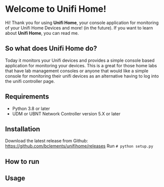 ﻿# Welcome to Unifi Home!

Hi! Thank you for using **Unifi Home**, your console application for monitoring of your Unifi Home Devices and more! (in the future).  If you want to learn about **Unifi Home**, you can read me. 

## So what does Unifi Home do?
Today it monitors your Unifi devices and provides a simple console based application for monitoring your devices. This is a great for those home labs that have lab management consoles or anyone that would like a simple console for monitoring their unifi devices as an alternative having to log into the unifi controller page.
## Requirements
 - Python 3.8 or later
 - UDM or UBNT Network Controller version 5.X or later
## Installation
Download the latest release from Github: 
https://github.com/bclements/unifihome/releases
Run `# python setup.py`
## How to run

## Usage